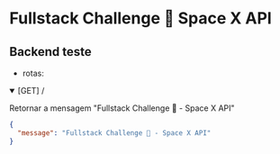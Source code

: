 # Fullstack Challenge 🏅 Space X API

## Backend teste

- rotas:
<details open>
<summary>[GET] /</summary>
<p>
Retornar a mensagem "Fullstack Challenge 🏅 - Space X API"
</p>

```json
{
  "message": "Fullstack Challenge 🏅 - Space X API"
}
```

</details>
